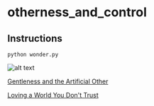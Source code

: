 # otherness_and_control

## Instructions
```python wonder.py```

![alt text](https://github.com/tashakim/otherness_and_control/blob/main/screenshot.png?raw=true)

[Gentleness and the Artificial Other](https://joecarlsmith.com/2024/01/02/gentleness-and-the-artificial-other)

[Loving a World You Don't Trust](https://joecarlsmith.com/2024/06/18/loving-a-world-you-dont-trust)
